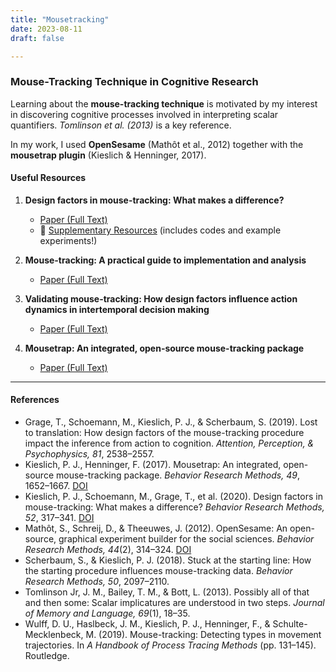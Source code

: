 ```yaml
---
title: "Mousetracking"
date: 2023-08-11
draft: false

---
```



### Mouse-Tracking Technique in Cognitive Research

Learning about the **mouse-tracking technique** is motivated by my interest in discovering cognitive processes involved in interpreting scalar quantifiers. *Tomlinson et al. (2013)* is a key reference.

In my work, I used **OpenSesame** (Mathôt et al., 2012) together with the **mousetrap plugin** (Kieslich & Henninger, 2017).

#### Useful Resources

1. **Design factors in mouse-tracking: What makes a difference?**  
   - [Paper (Full Text)](https://link.springer.com/article/10.3758/s13428-019-01228-y#citeas)  
   - :electric_plug: [Supplementary Resources](https://osf.io/xdp7a/) (includes codes and example experiments!)  

2. **Mouse-tracking: A practical guide to implementation and analysis**  
   - [Paper (Full Text)](https://www.dirkwulff.org/pdf/WulffEtAl2018MTTypes.pdf)  

3. **Validating mouse-tracking: How design factors influence action dynamics in intertemporal decision making**  
   - [Paper (Full Text)](https://link.springer.com/article/10.3758/s13428-018-1179-4)  

4. **Mousetrap: An integrated, open-source mouse-tracking package**  
   - [Paper (Full Text)](https://link.springer.com/article/10.3758/s13428-017-0900-z)

---

#### References

- Grage, T., Schoemann, M., Kieslich, P. J., & Scherbaum, S. (2019). Lost to translation: How design factors of the mouse-tracking procedure impact the inference from action to cognition. *Attention, Perception, & Psychophysics, 81*, 2538–2557.  
- Kieslich, P. J., Henninger, F. (2017). Mousetrap: An integrated, open-source mouse-tracking package. *Behavior Research Methods, 49*, 1652–1667. [DOI](https://doi.org/10.3758/s13428-017-0900-z)  
- Kieslich, P. J., Schoemann, M., Grage, T., et al. (2020). Design factors in mouse-tracking: What makes a difference? *Behavior Research Methods, 52*, 317–341. [DOI](https://doi.org/10.3758/s13428-019-01228-y)  
- Mathôt, S., Schreij, D., & Theeuwes, J. (2012). OpenSesame: An open-source, graphical experiment builder for the social sciences. *Behavior Research Methods, 44*(2), 314–324. [DOI](https://doi.org/10.3758/s13428-011-0168-7)  
- Scherbaum, S., & Kieslich, P. J. (2018). Stuck at the starting line: How the starting procedure influences mouse-tracking data. *Behavior Research Methods, 50*, 2097–2110.  
- Tomlinson Jr, J. M., Bailey, T. M., & Bott, L. (2013). Possibly all of that and then some: Scalar implicatures are understood in two steps. *Journal of Memory and Language, 69*(1), 18–35.  
- Wulff, D. U., Haslbeck, J. M., Kieslich, P. J., Henninger, F., & Schulte-Mecklenbeck, M. (2019). Mouse-tracking: Detecting types in movement trajectories. In *A Handbook of Process Tracing Methods* (pp. 131–145). Routledge.

